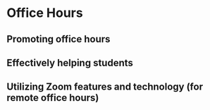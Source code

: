 # Office Hours


## Promoting office hours 




## Effectively helping students



## Utilizing Zoom features and technology (for remote office hours)


